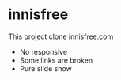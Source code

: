 # innisfree
This project clone innisfree.com

- No responsive
- Some links are broken
- Pure slide show
